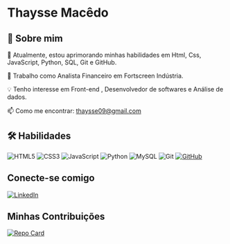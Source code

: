 # Thaysse Macêdo





## 🚀 Sobre mim
🌱 Atualmente, estou aprimorando minhas habilidades em Html, Css, JavaScript, Python, SQL, Git e GitHub.

💼 Trabalho como Analista Financeiro em Fortscreen Indústria.

💡 Tenho interesse em Front-end , Desenvolvedor de softwares e Análise de dados.

📫 Como me encontrar: thaysse09@gmail.com


## 🛠 Habilidades

![HTML5](https://img.shields.io/badge/HTML5-E34F26?style=for-the-badge&logo=html5&logoColor=white)
![CSS3](https://img.shields.io/badge/CSS3-1572B6?style=for-the-badge&logo=css3&logoColor=white)
![JavaScript](https://img.shields.io/badge/JavaScript-F7DF1E?style=for-the-badge&logo=javascript&logoColor=black)
![Python](https://img.shields.io/badge/python-3670A0?style=for-the-badge&logo=python&logoColor=ffdd54)
![MySQL](https://img.shields.io/badge/MySQL-00000F?style=for-the-badge&logo=mysql&logoColor=white)
![Git](https://img.shields.io/badge/GIT-E44C30?style=for-the-badge&logo=git&logoColor=white)
[![GitHub](https://img.shields.io/badge/GitHub-100000?style=for-the-badge&logo=github&logoColor=white)](https://github.com/SissiMacedo)


## Conecte-se comigo

[![LinkedIn](https://img.shields.io/badge/LinkedIn-0077B5?style=for-the-badge&logo=linkedin&logoColor=white)](https://www.linkedin.com/in/thaysse-macêdo/)

## Minhas Contribuições

[![Repo Card](https://github-readme-stats.vercel.app/api/pin/?username=SissiMacedo&repo=dio-lab-open-source&bg_color=000&border_color=30A3DC&show_icons=true&icon_color=30A3DC&title_color=E94D5F&text_color=FFF)](https://github.com/SissiMacedo/dio-lab-open-source)
